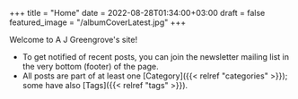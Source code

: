 +++
title = "Home"
date = 2022-08-28T01:34:00+03:00
draft = false
featured_image = "/albumCoverLatest.jpg"
+++

Welcome to A J Greengrove's site!

-   To get notified of recent posts,
    you can join the newsletter mailing list
    in the very bottom (footer) of the page.
-   All posts are part of at least one [Category]({{< relref "categories" >}});
    some have also [Tags]({{< relref "tags" >}}).
